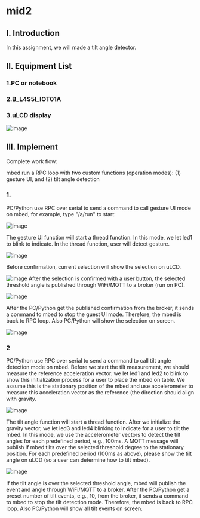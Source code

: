 # mid2

## I. Introduction

In this assignment, we will made a tilt angle detector.

## II. Equipment List
### 1.PC or notebook
### 2.B_L4S5I_IOT01A
### 3.uLCD display

![image](https://github.com/107061105/HW3/blob/master/47276.jpg)

## III. Implement

Complete work flow:

mbed run a RPC loop with two custom functions (operation modes): (1) gesture UI, and (2) tilt angle detection
### 1.
PC/Python use RPC over serial to send a command to call gesture UI mode on mbed, for example,  type "/a/run" to start:

![image](https://github.com/107061105/HW3/blob/master/Screenshot%20from%202021-05-09%2006-09-44.png)

The gesture UI function will start a thread function. In this mode, we let led1 to blink to indicate.
In the thread function, user will detect gesture.

![image](https://github.com/107061105/HW3/blob/master/Screenshot%20from%202021-05-09%2006-35-02.png)

Before confirmation, current selection will show the selection on uLCD.

![image](https://github.com/107061105/HW3/blob/master/47273.jpg)
After the selection is confirmed with a user button, the selected threshold angle is published through WiFi/MQTT to a broker (run on PC).

![image](https://github.com/107061105/HW3/blob/master/Screenshot%20from%202021-05-09%2006-37-03.png)

After the PC/Python get the published confirmation from the broker, it sends a command to mbed to stop the guest UI mode. Therefore, the mbed is back to RPC loop. Also PC/Python will show the selection on screen.

![image](https://github.com/107061105/HW3/blob/master/47274.jpg)

### 2
PC/Python use RPC over serial to send a command to call tilt angle detection mode on mbed.
Before we start the tilt measurement, we should measure the reference acceleration vector. we let led1 and led2 to blink to show this initialization process for a user to place the mbed on table. We assume this is the stationary position of the mbed and use accelerometer to measure this acceleration vector as the reference (the direction should align with gravity.

![image](https://github.com/107061105/HW3/blob/master/Screenshot%20from%202021-05-09%2006-37-19.png)

The tilt angle function will start a thread function.
After we initialize the gravity vector, we let led3 and led4 blinking to indicate for a user to tilt the mbed. In this mode, we use the accelerometer vectors to detect the tilt angles for each predefined period, e.g., 100ms. A MQTT message will publish if mbed tilts over the selected threshold degree to the stationary position.
For each predefined period (100ms as above), please show the tilt angle on uLCD (so a user can determine how to tilt mbed).

![image](https://github.com/107061105/HW3/blob/master/47275.jpg)

If the tilt angle is over the selected threshold angle, mbed will publish the event and angle through WiFi/MQTT to a broker.
After the PC/Python get a preset number of tilt events, e.g., 10, from the broker, it sends a command to mbed to stop the tilt detection mode. Therefore, the mbed is back to RPC loop. Also PC/Python will show all tilt events on screen.
